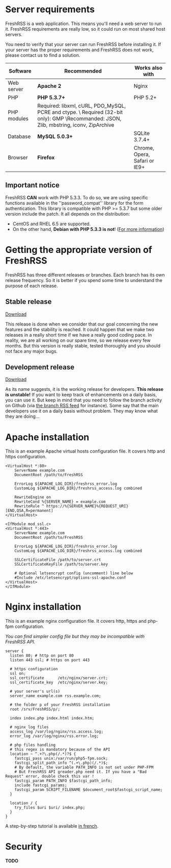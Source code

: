 # Server requirements

FreshRSS is a web application. This means you'll need a web server to run it. FreshRSS requirements are really low, so it could run on most shared host servers.

You need to verify that your server can run FreshRSS before installing it. If your server has the proper requirements and FreshRSS does not work, please contact us to find a solution.

| Software    | Recommended      | Works also with               |
| ----------- | ---------------- | ----------------------------- |
| Web server  | **Apache 2**     | Nginx                         |
| PHP         | **PHP 5.3.7+**   | PHP 5.2+                      |
| PHP modules | Required: libxml, cURL, PDO_MySQL, PCRE and ctype. \\ Required (32-bit only): GMP \\Recommanded: JSON, Zlib, mbstring, iconv, ZipArchive | |
| Database    | **MySQL 5.0.3+** | SQLite 3.7.4+                 |
| Browser     | **Firefox**      | Chrome, Opera, Safari or IE9+ |

## Important notice

FreshRSS **CAN** work with PHP 5.3.3. To do so, we are using specific functions available in the ''password_compat'' library for the form authentication. This library is compatible with PHP >= 5.3.7 but some older version include the patch.
It all depends on the distribution:

* CentOS and RHEL 6.5 are supported.
* On the other hand, **Debian with PHP 5.3.3 is not**! ([For more information](https://github.com/ircmaxell/password_compat#requirements))

# Getting the appropriate version of FreshRSS

FreshRSS has three different releases or branches. Each branch has its own release frequency. So it is better if you spend some time to understand the purpose of each release.

## Stable release

[Download](https://github.com/FreshRSS/FreshRSS/archive/master.zip)

This release is done when we consider that our goal concerning the new features and the stability is reached. It could happen that we make two releases in a really short time if we have a really good coding pace. In reality, we are all working on our spare time, so we release every few months. But this version is really stable, tested thoroughly and you should not face any major bugs.

## Development release

[Download](https://github.com/FreshRSS/FreshRSS/archive/dev.zip)

As its name suggests, it is the working release for developers. **This release is unstable!** If you want to keep track of enhancements on a daily basis, you can use it. But keep in mind that you need to follow the branch activity on Github (via [the branch RSS feed](https://github.com/FreshRSS/FreshRSS/commits/dev.atom) for instance). Some say that the main developers use it on a daily basis without problem. They may know what they are doing…

# Apache installation

This is an example Apache virtual hosts configuration file. It covers http and https configuration.

```
<VirtualHost *:80>
    ServerName example.com
    DocumentRoot /path/to/FreshRSS

    ErrorLog ${APACHE_LOG_DIR}/freshrss_error.log
    CustomLog ${APACHE_LOG_DIR}/freshrss_access.log combined

    RewriteEngine on
    RewriteCond %{SERVER_NAME} = example.com
    RewriteRule ^ https://%{SERVER_NAME}%{REQUEST_URI} [END,QSA,R=permanent]
</VirtualHost>

<IfModule mod_ssl.c>
<VirtualHost *:443>
    ServerName example.com
    DocumentRoot /path/to/FreshRSS

    ErrorLog ${APACHE_LOG_DIR}/freshrss_error.log
    CustomLog ${APACHE_LOG_DIR}/freshrss_access.log combined

    SSLCertificateFile /path/to/server.crt
    SSLCertificateKeyFile /path/to/server.key

    # Optional letsencrypt config (uncomment) line below
    #Include /etc/letsencrypt/options-ssl-apache.conf
</VirtualHost>
</IfModule>
```

# Nginx installation

This is an example nginx configuration file. It covers http, https and php-fpm configuration.

_You can find simpler config file but they may be incompatible with FreshRSS API._

```
server {
  listen 80; # http on port 80
  listen 443 ssl; # https on port 443

  # https configuration
  ssl on;
  ssl_certificate      /etc/nginx/server.crt;
  ssl_certificate_key  /etc/nginx/server.key;

  # your server's url(s)
  server_name example.com rss.example.com;

  # the folder p of your FreshRSS installation
  root /srv/FreshRSS/p/;

  index index.php index.html index.htm;

  # nginx log files
  access_log /var/log/nginx/rss.access.log;
  error_log /var/log/nginx/rss.error.log;

  # php files handling
  # this regex is mandatory because of the API
  location ~ ^.+?\.php(/.*)?$ {
    fastcgi_pass unix:/var/run/php5-fpm.sock;
    fastcgi_split_path_info ^(.+\.php)(/.*)$;
    # By default, the variable PATH_INFO is not set under PHP-FPM
    # But FreshRSS API greader.php need it. If you have a "Bad Request" error, double check this var !
    fastcgi_param PATH_INFO $fastcgi_path_info;
    include fastcgi_params;
    fastcgi_param SCRIPT_FILENAME $document_root$fastcgi_script_name;
  }

  location / {
    try_files $uri $uri/ index.php;
  }
}
```

A step-by-step tutorial is available [in french](http://www.pihomeserver.fr/2013/05/08/raspberry-pi-home-server-installer-un-agregateur-de-flux-rss-pour-remplacer-google-reader/).

# Security

**TODO**
